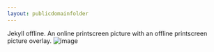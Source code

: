 ```yaml
---
layout: publicdomainfolder
---
```

Jekyll offline. An online printscreen picture with an offline printscreen picture overlay.
![image](https://user-images.githubusercontent.com/75255909/169660586-c2737269-3a68-4de4-8be8-134450577943.png)
